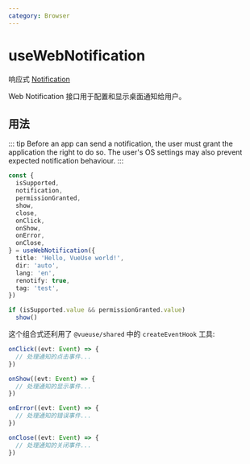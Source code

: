 ```yaml
---
category: Browser
---
```


# useWebNotification

响应式 [Notification](https://developer.mozilla.org/en-US/docs/Web/API/notification)

Web Notification 接口用于配置和显示桌面通知给用户。

## 用法

::: tip
Before an app can send a notification, the user must grant the application the right to do so. The user's OS settings may also prevent expected notification behaviour.
:::

```ts
const {
  isSupported,
  notification,
  permissionGranted,
  show,
  close,
  onClick,
  onShow,
  onError,
  onClose,
} = useWebNotification({
  title: 'Hello, VueUse world!',
  dir: 'auto',
  lang: 'en',
  renotify: true,
  tag: 'test',
})

if (isSupported.value && permissionGranted.value)
  show()
```

这个组合式还利用了 `@vueuse/shared` 中的 `createEventHook` 工具:

```ts
onClick((evt: Event) => {
  // 处理通知的点击事件...
})

onShow((evt: Event) => {
  // 处理通知的显示事件...
})

onError((evt: Event) => {
  // 处理通知的错误事件...
})

onClose((evt: Event) => {
  // 处理通知的关闭事件...
})
```
